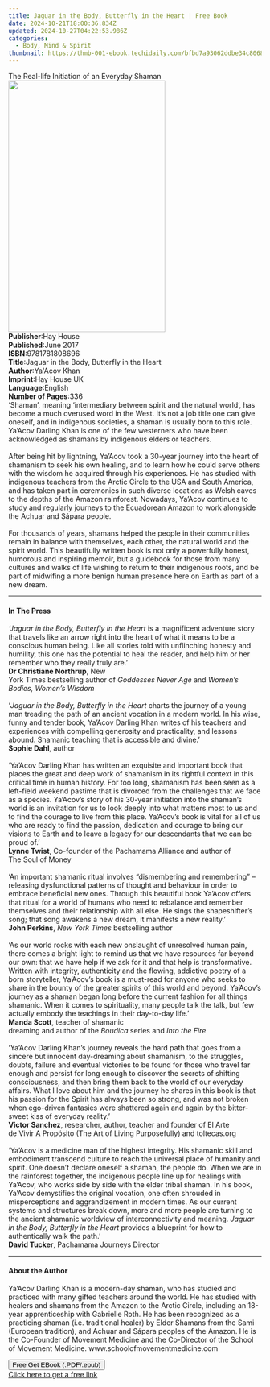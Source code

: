 ```yaml
---
title: Jaguar in the Body, Butterfly in the Heart | Free Book
date: 2024-10-21T18:00:36.834Z
updated: 2024-10-27T04:22:53.986Z
categories:
  - Body, Mind & Spirit
thumbnail: https://thmb-001-ebook.techidaily.com/bfbd7a93062ddbe34c80689554db31490e9e01f4385aad7ead9b39f0729cf9aa.jpg
---
```

<main id="book-container">
  <div class="flex flex-col">
    <div class="book-brief flex-1 py-6 px-4 sm:p-6 md:py-10 md:px-8">
      <!-- brief-->
      <div class="book-brief-main">
        The Real-life Initiation of an Everyday Shaman
      </div>
    </div>
    <div
      class="book-meta-info flex-1 grid gap-4 col-start-1 col-end-3 row-start-1 sm:mb-6 sm:grid-cols-4 lg:gap-6 lg:col-start-2 lg:row-end-6 lg:row-span-6 lg:mb-0"
    >
      <div
        class="book-meta-info-left place-content-center mt-4 p-4 text-sm leading-6 col-start-2 col-span-2 dark:text-slate-400"
      >
        <img
          class="w-full h-500 object-cover rounded-lg sm:h-255 sm:col-span-2 lg:col-span-full"
          src="https://img-001-ebook.techidaily.com/05acf80a99a1c27c72e55ae02663082696fe20e573c9293a120aa6805f214f83.jpg"
          alt=""
          width="312"
          height="500"
        />
      </div>
      <div
        class="book-meta-info-right mt-2 col-start-1 row-start-2 col-span-3 self-center"
      >
        <!-- meta data  -->
        <div class="flex flex-col px-4 md:px-8">
          <div class="flex-1">
            <strong>Publisher</strong>:<span class="px-2">Hay House</span>
          </div>
          <div class="flex-1">
            <strong>Published</strong>:<span class="px-2">June 2017</span>
          </div>
          <div class="flex-1">
            <strong>ISBN</strong>:<span class="px-2">9781781808696</span>
          </div>
          <div class="flex-1">
            <strong>Title</strong>:<span class="px-2"
              >Jaguar in the Body, Butterfly in the Heart</span
            >
          </div>
          <div class="flex-1">
            <strong>Author</strong>:<span class="px-2">Ya&#39;Acov Khan</span>
          </div>
          <div class="flex-1">
            <strong>Imprint</strong>:<span class="px-2">Hay House UK</span>
          </div>
          <div class="flex-1">
            <strong>Language</strong>:<span class="px-2">English</span>
          </div>
          <div class="flex-1">
            <strong>Number of Pages</strong>:<span class="px-2">336</span>
          </div>
        </div>
      </div>
    </div>
    <div class="book-description flex-1 py-6 px-4 sm:p-6 md:py-10 md:px-8">
      <div class="book-description-main">
        <div accordion-content="" id="description">
          ‘Shaman’, meaning ‘intermediary between spirit and the natural world’,
          has become a much overused word in the West. It’s not a job title one
          can give oneself, and in indigenous societies, a shaman is usually
          born to this role. Ya’Acov Darling Khan is one of the few westerners
          who have been acknowledged as shamans by indigenous elders or
          teachers.<br /><br />After being hit by lightning, Ya’Acov took a
          30-year journey into the heart of shamanism to seek his own healing,
          and to learn how he could serve others with the wisdom he acquired
          through his experiences. He has studied with indigenous teachers from
          the Arctic Circle to the USA and South America, and has taken part in
          ceremonies in such diverse locations as Welsh caves to the depths of
          the Amazon rainforest. Nowadays, Ya’Acov continues to study and
          regularly journeys to the Ecuadorean Amazon to work alongside the
          Achuar and Sápara people.<br /><br />For thousands of years, shamans
          helped the people in their communities remain in balance with
          themselves, each other, the natural world and the spirit world. This
          beautifully written book is not only a powerfully honest, humorous and
          inspiring memoir, but a guidebook for those from many cultures and
          walks of life wishing to return to their indigenous roots, and be part
          of midwifing a more benign human presence here on Earth as part of a
          new dream.
        </div>
        <div class="accordion-fader"></div>
      </div>
    </div>
    <div class="book-excerpts flex-1 py-6 px-4 sm:p-6 md:py-10 md:px-8">
      <!-- excerpts-->
      <div class="book-excerpts-main">
        <hr />
        <h4 class="placeholder placeholder-heading">
          <span>In The Press</span>
        </h4>
        <p>
          <i>‘Jaguar in the Body, Butterfly in the Heart</i>&nbsp;is a
          magnificent adventure story that travels like an arrow right into the
          heart of what it means to be a conscious human being. Like all stories
          told with unflinching honesty and humility, this one has the potential
          to heal the reader, and help him or her remember who they really truly
          are.’<br /><b>Dr Christiane&nbsp;Northrup</b>, New
          York&nbsp;Times&nbsp;bestselling&nbsp;author&nbsp;of&nbsp;<i
            >Goddesses&nbsp;Never Age&nbsp;</i
          >and&nbsp;<i>Women’s Bodies, Women’s&nbsp;Wisdom</i><br /><br />‘<i
            >Jaguar in the Body, Butterfly in the Heart</i
          >&nbsp;charts the journey of a young man treading the path of an
          ancient vocation in a modern world. In his wise, funny and tender
          book, Ya’Acov Darling Khan writes of his teachers and experiences with
          compelling generosity and practicality, and lessons abound. Shamanic
          teaching that is accessible and divine.’<br /><b>Sophie Dahl</b>,
          author<br /><br />‘Ya’Acov Darling Khan has written an exquisite and
          important book that places the great and deep work of shamanism in its
          rightful context in this critical time in human history. For too long,
          shamanism has been seen as a left-field weekend pastime that is
          divorced from the challenges that we face as a species. Ya’Acov’s
          story of his 30-year initiation into the shaman’s world is an
          invitation for us to look deeply into what matters most to us and to
          find the courage to live from this place. Ya’Acov’s book is vital for
          all of us who are ready to find the passion, dedication and courage to
          bring our visions to Earth and to leave a legacy for our descendants
          that we can be proud of.’<br /><b>Lynne&nbsp;Twist</b>,
          Co-founder&nbsp;of&nbsp;the&nbsp;Pachamama
          Alliance&nbsp;and&nbsp;author&nbsp;of
          The&nbsp;Soul&nbsp;of&nbsp;Money<br /><br />‘An important shamanic
          ritual involves “dismembering and remembering” – releasing
          dysfunctional patterns of thought and behaviour in order to embrace
          beneficial new ones. Through this beautiful book Ya’Acov offers that
          ritual for a world of humans who need to rebalance and remember
          themselves and their relationship with all else. He sings the
          shapeshifter’s song; that song awakens a new dream, it manifests a new
          reality.’<br /><b>John&nbsp;Perkins</b>,&nbsp;<i
            >New York&nbsp;Times&nbsp;</i
          >bestselling&nbsp;author<br /><br />‘As our world rocks with each new
          onslaught of unresolved human pain, there comes a bright light to
          remind us that we have resources far beyond our own: that we have help
          if we ask for it and that help is transformative. Written with
          integrity, authenticity and the flowing, addictive poetry of a born
          storyteller, Ya’Acov’s book is a must-read for anyone who seeks to
          share in the bounty of the greater spirits of this world and
          beyond.&nbsp;Ya’Acov’s journey as a shaman began long before the
          current fashion for all things shamanic. When it comes to
          spirituality, many people talk the talk, but few actually embody the
          teachings in their day-to-day life.’<br /><b>Manda&nbsp;Scott</b>,
          teacher&nbsp;of&nbsp;shamanic
          dreaming&nbsp;and&nbsp;author&nbsp;of&nbsp;the&nbsp;<i>Boudica&nbsp;</i>series&nbsp;and&nbsp;<i
            >Into&nbsp;the&nbsp;Fire</i
          ><br /><br />‘Ya’Acov Darling Khan’s journey reveals the hard path
          that goes from a sincere but innocent day-dreaming about shamanism, to
          the struggles, doubts, failure and eventual victories to be found for
          those who travel far enough and persist for long enough to discover
          the secrets of shifting consciousness, and then bring them back to the
          world of our everyday affairs.&nbsp;What I love about him and the
          journey he shares in this book is that his passion for the Spirit has
          always been so strong, and was not broken when ego-driven fantasies
          were shattered again and again by the bitter-sweet kiss of everyday
          reality.’<br /><b>Victor&nbsp;Sanchez</b>, researcher, author,
          teacher&nbsp;and&nbsp;founder&nbsp;of&nbsp;El&nbsp;Arte
          de&nbsp;Vivir&nbsp;A Propósito (The Art&nbsp;of
          Living&nbsp;Purposefully) and&nbsp;toltecas.org<br /><br />‘Ya’Acov is
          a medicine man of the highest integrity. His shamanic skill and
          embodiment transcend culture to reach the universal place of humanity
          and spirit. One doesn’t declare oneself a shaman, the people do. When
          we are in the rainforest together, the indigenous people line up for
          healings with Ya’Acov, who works side by side with the elder tribal
          shaman.&nbsp;In his book, Ya’Acov demystifies the original vocation,
          one often shrouded in misperceptions and aggrandizement in modern
          times. As our current systems and structures break down, more and more
          people are turning to the ancient shamanic worldview of
          interconnectivity and meaning.&nbsp;<i
            >Jaguar in the Body, Butterfly in the Heart</i
          >&nbsp;provides a blueprint for how to authentically walk the
          path.’<br /><b>David&nbsp;Tucker</b>, Pachamama Journeys&nbsp;Director
        </p>
      </div>
    </div>
    <div class="book-about-author flex-1 py-6 px-4 sm:p-6 md:py-10 md:px-8">
      <!-- about author-->
      <div class="book-main-author-main">
        <hr />
        <h4 class="placeholder placeholder-heading">
          <span>About the Author</span>
        </h4>
        <p>
          Ya’Acov Darling Khan is a modern-day shaman, who has studied and
          practiced with many gifted teachers around the world. He has studied
          with healers and shamans from the Amazon to the Arctic Circle,
          including an 18-year apprenticeship with Gabrielle Roth. He has been
          recognized as a practicing shaman (i.e. traditional healer) by Elder
          Shamans from the Sami (European tradition), and Achuar and Sápara
          peoples of the Amazon. He is the Co-Founder of Movement Medicine and
          the Co-Director of the School of Movement Medicine.
          www.schoolofmovementmedicine.com
        </p>
      </div>
    </div>
    <div class="book-free-get flex-1 py-6 px-4 sm:p-6 md:py-10 md:px-8">
      <button
        id="btn-free-get"
        class="bg-blue-500 hover:bg-blue-700 text-white font-bold py-2 px-4 rounded"
      >
        Free Get EBook (.PDF/.epub)
      </button>
      <div id="countdown-display" class="px-2 text-lg mt-2"></div>
      <a
        id="free-link"
        class="hidden bg-blue-500 hover:bg-blue-700 text-white font-bold py-2 px-4 rounded"
        href="https://www.ebooks.com/en-us/book/96317169/jaguar-in-the-body-butterfly-in-the-heart/ya-acov-khan/"
        target="_blank"
        >Click here to get a free link</a
      >
    </div>
    <script>
      let countdownTime = 0;
      let countdownInterval = null;
      document
        .getElementById('btn-free-get')
        .addEventListener('click', startCountdown);
      function startCountdown() {
        countdownTime = new Date().getTime() + 60000 * 3;
        countdownInterval = setInterval(updateCountdown, 1000);
        document.getElementById('btn-free-get').disabled = true;
        document
          .getElementById('btn-free-get')
          .classList.add('bg-gray-500', 'cursor-not-allowed');
      }
      function updateCountdown() {
        let currentTime = new Date().getTime();
        let timeLeft = countdownTime - currentTime;
        let secondsLeft = Math.floor(timeLeft / 1000);
        document.getElementById('countdown-display').innerHTML =
          `Remaining time: ${secondsLeft} seconds.`;
        if (secondsLeft <= 0) {
          clearInterval(countdownInterval);
          document.getElementById('btn-free-get').classList.add('hidden');
          document.getElementById('free-link').classList.remove('hidden');
          document.getElementById('countdown-display').innerHTML = '';
        }
      }
    </script>
  </div>
</main>

<ins class="adsbygoogle"
      style="display:block"
      data-ad-client="ca-pub-7571918770474297"
      data-ad-slot="8358498916"
      data-ad-format="auto"
      data-full-width-responsive="true"></ins>
    